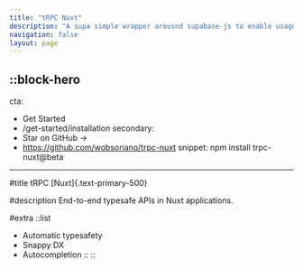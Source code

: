 ```yaml
---
title: "tRPC Nuxt"
description: "A supa simple wrapper arousnd supabase-js to enable usage and integration within Nuxt."
navigation: false
layout: page
---
```


::block-hero
---
cta:
  - Get Started
  - /get-started/installation
secondary:
  - Star on GitHub ->
  - https://github.com/wobsoriano/trpc-nuxt
snippet: npm install trpc-nuxt@beta
---

#title
tRPC [Nuxt]{.text-primary-500}

#description
End-to-end typesafe APIs in Nuxt applications. 

#extra
  ::list
  - Automatic typesafety
  - Snappy DX
  - Autocompletion
  ::
::
